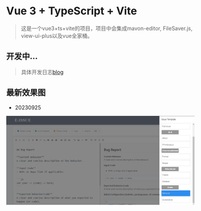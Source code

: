 # Vue 3 + TypeScript + Vite
> 这是一个vue3+ts+vite的项目，项目中会集成mavon-editor, FileSaver.js, view-ui-plus以及vue全家桶。

## 开发中...
> 具体开发日志[blog](./blog.md)

## 最新效果图
- 20230925
<img src="./mdImg/template.jpg">
